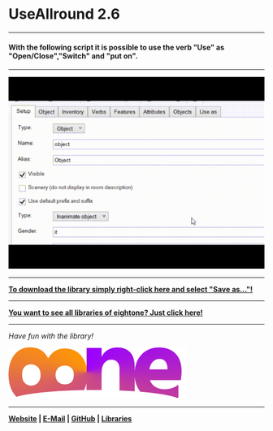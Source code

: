 # UseAllround 2.6

---

#### With the following script it is possible to use the verb "Use" as "Open/Close","Switch" and "put on".

---

![EightOne](https://raw.githubusercontent.com/8ne/quest_libraries/master/UseAllround/readme/UseAllround.gif)

---

**[To download the library simply right-click here and select "Save as..."!](https://github.com/8ne/quest_libraries/raw/master/UseAllround/UseAllround.aslx)**

---

**[You want to see all libraries of eightone? Just click here!](https://github.com/8ne/quest_libraries)**

---

_Have fun with the library!_

![EightOne](https://raw.githubusercontent.com/8ne/quest_libraries/master/8ne.png)

---

**[Website](https://www.eightone.de/) | [E-Mail](mailto:kontakt@eightone.de) | [GitHub](https://github.com/8ne) | [Libraries](https://github.com/8ne/quest_libraries)**
